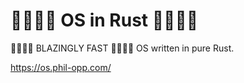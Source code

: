 # 🚀🚀🚀🚀 OS in Rust 🚀🚀🚀🚀 

🚀🚀🚀🚀 BLAZINGLY FAST 🚀🚀🚀🚀 OS written in pure Rust. 

https://os.phil-opp.com/


